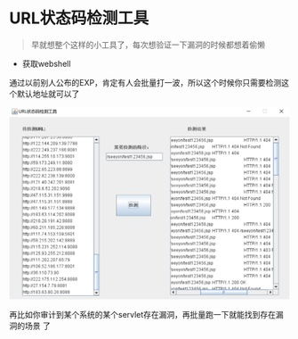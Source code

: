 # URL状态码检测工具

> 早就想整个这样的小工具了，每次想验证一下漏洞的时候都想着偷懒

* 获取webshell

通过以前别人公布的EXP，肯定有人会批量打一波，所以这个时候你只需要检测这个默认地址就可以了

![](./img1.png)



再比如你审计到某个系统的某个servlet存在漏洞，再批量跑一下就能找到存在漏洞的场景 了